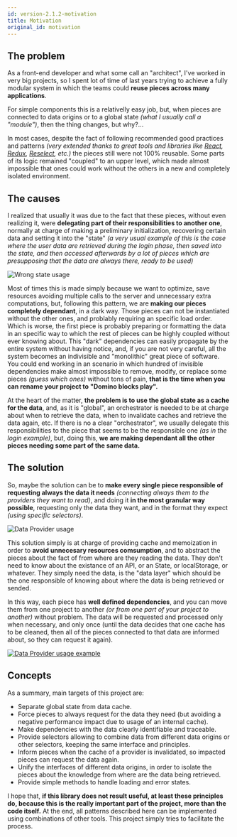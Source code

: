 ```yaml
---
id: version-2.1.2-motivation
title: Motivation
original_id: motivation
---
```


## The problem

As a front-end developer and what some call an &quot;architect&quot;, I've worked in very big projects, so I spent lot of time of last years trying to achieve a fully modular system in which the teams could __reuse pieces across many applications__.

For simple components this is a relativelly easy job, but, when pieces are connected to data origins or to a global state _(what I usually call a &quot;module&quot;)_, then the thing changes, but why?...

In most cases, despite the fact of following recommended good practices and patterns _(very extended thanks to great tools and libraries like [React][react], [Redux][redux], [Reselect][reselect], etc.)_ the pieces still were not 100% reusable. Some parts of its logic remained "coupled" to an upper level, which made almost impossible that ones could work without the others in a new and completely isolated environment.


## The causes

I realized that usually it was due to the fact that these pieces, without even realizing it, were __delegating part of their responsibilities to another one__, normally at charge of making a preliminary initialization, recovering certain data and setting it into the "state" _(a very usual example of this is the case where the user data are retrieved during the login phase, then saved into the state, and then accessed afterwards by a lot of pieces which are presupposing that the data are always there, ready to be used)_

![Wrong state usage](assets/schemas/wrong-state-usage.svg)

Most of times this is made simply because we want to optimize, save resources avoiding multiple calls to the server and unnecessary extra computations, but, following this pattern, we are __making our pieces completely dependant__, in a dark way. Those pieces can not be instantiated without the other ones, and problably requiring an specific load order. Which is worse, the first piece is probably preparing or formatting the data in an specific way to which the rest of pieces can be highly coupled without ever knowing about. This "dark" dependencies can easily propagate by the entire system without having notice, and, if you are not very careful, all the system becomes an indivisible and "monolithic" great piece of software. You could end working in an scenario in which hundred of invisible dependencies make almost impossible to remove, modify, or replace some pieces _(guess which ones)_ without tons of pain, __that is the time when you can rename your project to "Domino blocks play".__

At the heart of the matter, __the problem is to use the global state as a cache for the data__, and, as it is "global", an orchestrator is needed to be at charge about when to retrieve the data, when to invalidate caches and retrieve the data again, etc. If there is no a clear "orchestrator", we usually delegate this responsibilities to the piece that seems to be the responsible one _(as in the login example)_, but, doing this, __we are making dependant all the other pieces needing some part of the same data.__

## The solution

So, maybe the solution can be to __make every single piece responsible of requesting always the data it needs__ _(connecting always them to the providers they want to read)_, and doing it __in the most granular way possible__, requesting only the data they want, and in the format they expect _(using specific selectors)_.

![Data Provider usage](assets/schemas/data-provider-usage.svg)

This solution simply is at charge of providing cache and memoization in order to __avoid unnecesary resources comsumption__, and to abstract the pieces about the fact of from where are they reading the data. They don't need to know about the existance of an API, or an State, or localStorage, or whatever. They simply need the data, is the "data layer" which should be the one responsible of knowing about where the data is being retrieved or sended.

In this way, each piece has __well defined dependencies__, and you can move them from one project to another _(or from one part of your project to another)_ without problem. The data will be requested and processed only when necessary, and only once (until the data decides that one cache has to be cleaned, then all of the pieces connected to that data are informed about, so they can request it again).

[![Data Provider usage example](assets/schemas/data-provider-usage-architecture.jpg)](/img/front-end-architecture.png)

## Concepts

As a summary, main targets of this project are:

- Separate global state from data cache.
- Force pieces to always request for the data they need (but avoiding a negative performance impact due to usage of an internal cache).
- Make dependencies with the data clearly identifiable and traceable.
- Provide selectors allowing to combine data from different data origins or other selectors, keeping the same interface and principles.
- Inform pieces when the cache of a provider is invalidated, so impacted pieces can request the data again.
- Unify the interfaces of different data origins, in order to isolate the pieces about the knowledge from where are the data being retrieved.
- Provide simple methods to handle loading and error states.

I hope that, __if this library does not result useful, at least these principles do, because this is the really important part of the project, more than the code itself.__ At the end, all patterns described here can be implemented using combinations of other tools. This project simply tries to facilitate the process.

[nodejs]: https://nodejs.org/en/
[redux]: https://redux.js.org/
[react]: https://reactjs.org/
[data-provider-react]: https://www.npmjs.com/package/@data-provider/react
[data-provider-axios]: https://www.npmjs.com/package/@data-provider/axios
[data-provider-browser-storage]: https://www.npmjs.com/package/@data-provider/browser-storage
[reselect]: https://github.com/reduxjs/reselect
